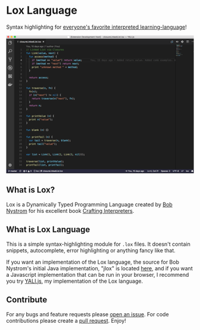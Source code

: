 # Lox Language
Syntax highlighting for [everyone's favorite interpreted learning-language](https://craftinginterpreters.com/the-lox-language.html)!

![Screenshot](images/screenshot.png)

## What is Lox?

Lox is a Dynamically Typed Programming Language created by [Bob Nystrom](https://twitter.com/intent/user?screen_name=munificentbob) for his excellent book [Crafting Interpreters](https://craftinginterpreters.com).

## What is Lox Language
This is a simple syntax-highlighting module for `.lox` files. It doesn't contain snippets, autocomplete, error highlighting or anything fancy like that.

If you want an implementation of the Lox language, the source for Bob Nystrom's initial Java implementation, "jlox" is located [here](https://github.com/munificent/craftinginterpreters), and if you want a Javascript implementation that can be run in your browser, I recommend you try [YALI.js](https://github.com/danman113/YALI.js), my implementation of the Lox language.

## Contribute

For any bugs and feature requests please [open an issue](https://github.com/danman113/lox-language/issues). For code contributions please create a [pull request](https://github.com/danman113/lox-language/pulls). Enjoy!
